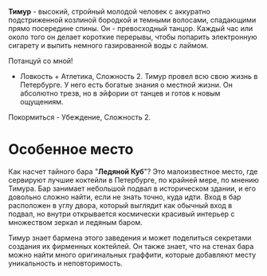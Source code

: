 **Тимур** - высокий, стройный молодой человек с аккуратно подстриженной козлиной бородкой и темными волосами, спадающими прямо посередине спины. Он - превосходный танцор. Каждый час или около того он делает короткие перерывы, чтобы попарить электронную сигарету и выпить немного газированной воды с лаймом.

Потанцуй со мной! 

- Ловкость + Атлетика, Сложность 2. Тимур провел всю свою жизнь в Петербурге. У него есть богатые знания о местной жизни. Он абсолютно трезв, но в эйфории от танцев и готов к новым ощущениям.

Покормиться - Убеждение, Сложность 2.

# Особенное место

Как насчет тайного бара "**Ледяной Куб**"? Это малоизвестное место, где сервируют лучшие коктейли в Петербурге, по крайней мере, по мнению Тимура. Бар занимает небольшой подвал в историческом здании, и его довольно сложно найти, если не знать точно, куда идти. Вход в бар расположен в углу двора, который выглядит как обычный вход в подвал, но внутри открывается космически красивый интерьер с множеством зеркал и ледяным баром.

Тимур знает бармена этого заведения и может поделиться секретами создания их фирменных коктейлей. Он также знает, что на стенах бара можно найти много оригинальных граффити, которые добавляют месту уникальность и неповторимость.